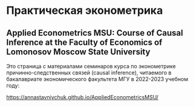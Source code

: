# Практическая эконометрика 
## Applied Econometrics MSU: Course of Causal Inference at the Faculty of Economics of Lomonosov Moscow State University

Это страница с материалами семинаров курса по эконометрике причинно-следственных связей (causal inference), читаемого в бакалавриате экономического факультета МГУ в 2022-2023 учебном году:

https://annastavniychuk.github.io/AppliedEconometricsMSU/
